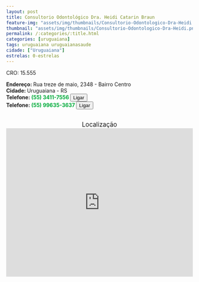 ```yaml
---
layout: post
title: Consultorio Odontológico Dra. Heidi Catarin Braun
feature-img: "assets/img/thumbnails/Consultorio-Odontologico-Dra-Heidi.png"
thumbnail: "assets/img/thumbnails/Consultorio-Odontologico-Dra-Heidi.png"
permalink: /:categories/:title.html
categories: [uruguaiana]
tags: uruguaiana uruguaianasaude
cidade: ["Uruguaiana"]
estrelas: 0-estrelas
---
```

CRO: 15.555<br/>
<!-- more -->
<b>Endereço: </b>Rua treze de maio, 2348 - Bairro Centro<br />
<b>Cidade: </b>Uruguaiana - RS<br />
<b>Telefone: <span style="color: #00ab3a;">(55) 3411-7556 </span> <a href="tel:5534117556"><button class="ligar">Ligar</button></a></b><br />
<b>Telefone: <span style="color: #00ab3a;">(55) 99635-3637</span> <a href="tel:5534117556"><button class="ligar">Ligar</button></a></b><br />
<br />
<div style="font-size: larger; text-align: center;">
Localização</div>
<iframe src="https://www.google.com/maps/embed?pb=!1m18!1m12!1m3!1d3463.591720185963!2d-57.09416868530232!3d-29.760527125088405!2m3!1f0!2f0!3f0!3m2!1i1024!2i768!4f13.1!3m3!1m2!1s0x0%3A0x0!2zMjnCsDQ1JzM3LjkiUyA1N8KwMDUnMzEuMSJX!5e0!3m2!1spt-BR!2sbr!4v1521470146458" width="100%" height="400" frameborder="0" style="border:0" allowfullscreen></iframe>
